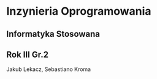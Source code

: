 Inzynieria Oprogramowania
=========================
Informatyka Stosowana
----------------------
Rok III Gr.2
----------------------
Jakub Lekacz, Sebastiano Kroma
